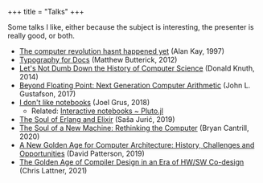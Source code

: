 +++
title = "Talks"
+++

Some talks I like, either because the subject is interesting, the presenter is
really good, or both.

* [The computer revolution hasnt happened yet](https://youtu.be/oKg1hTOQXoY)
  (Alan Kay, 1997)
* [Typography for Docs](https://youtu.be/8J6HuvosP0s)
  (Matthew Butterick, 2012)
* [Let's Not Dumb Down the History of Computer Science](https://youtu.be/gAXdDEQveKw)
  (Donald Knuth, 2014)
* [Beyond Floating Point: Next Generation Computer Arithmetic](https://youtu.be/aP0Y1uAA-2Y)
  (John L. Gustafson, 2017)
* [I don't like notebooks](https://youtu.be/7jiPeIFXb6U)
  (Joel Grus, 2018)
  - Related: [Interactive notebooks ~ Pluto.jl](https://youtu.be/IAF8DjrQSSk)
* [The Soul of Erlang and Elixir](https://youtu.be/JvBT4XBdoUE)
  (Saša Jurić, 2019)
* [The Soul of a New Machine: Rethinking the Computer](https://youtu.be/vvZA9n3e5pc)
  (Bryan Cantrill, 2020)
* [A New Golden Age for Computer Architecture: History, Challenges and Opportunities](https://youtu.be/kFT54hO1X8M)
  (David Patterson, 2019)
* [The Golden Age of Compiler Design in an Era of HW/SW Co-design](https://youtu.be/4HgShra-KnY)
  (Chris Lattner, 2021)

